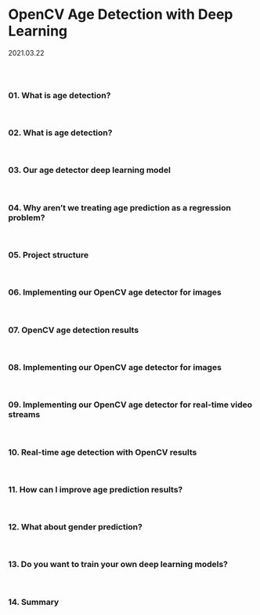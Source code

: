# OpenCV Age Detection with Deep Learning

2021.03.22

```markdown

```

<br>

### 01. What is age detection?

<br>

### 02. What is age detection?

<br>

### 03. Our age detector deep learning model

<br>

### 04. Why aren’t we treating age prediction as a regression problem?

<br>

### 05. Project structure

<br>

### 06. Implementing our OpenCV age detector for images

<br>

### 07. OpenCV age detection results

<br>

### 08. Implementing our OpenCV age detector for images

<br>

### 09. Implementing our OpenCV age detector for real-time video streams

<br>

### 10. Real-time age detection with OpenCV results

<br>

### 11. How can I improve age prediction results?

<br>

### 12. What about gender prediction?

<br>

### 13. Do you want to train your own deep learning models?

<br>

### 14. Summary